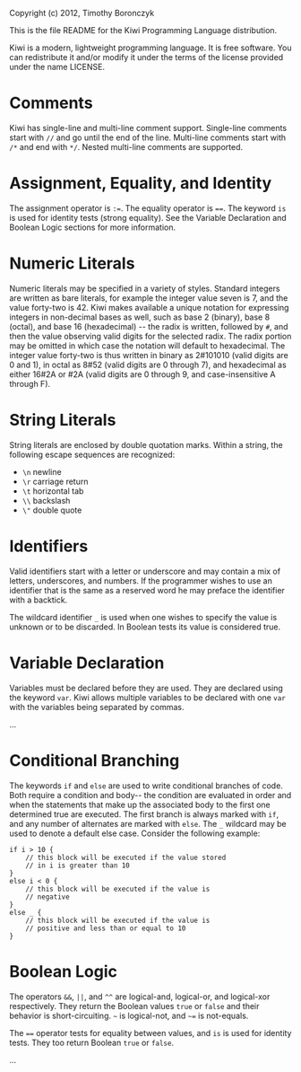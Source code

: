 Copyright (c) 2012, Timothy Boronczyk

This is the file README for the Kiwi Programming Language distribution.

Kiwi is a modern, lightweight programming language. It is free software. You
can redistribute it and/or modify it under the terms of the license provided
under the name LICENSE.

Comments
========
Kiwi has single-line and multi-line comment support. Single-line comments start 
with `//` and go until the end of the line. Multi-line comments start with `/*`
and end with `*/`. Nested multi-line comments are supported.  

Assignment, Equality, and Identity
==================================
The assignment operator is `:=`. The equality operator is `==`.  The  keyword
`is` is used for identity tests (strong equality). See the Variable Declaration
and Boolean Logic sections for more information.

Numeric Literals
================
Numeric literals may be specified in a variety of styles. Standard integers are 
written as bare literals, for example the integer value seven is 7, and the 
value forty-two is 42. Kiwi makes available a unique notation for expressing 
integers in non-decimal bases as well, such as base 2 (binary), base 8 (octal), 
and base 16 (hexadecimal) -- the radix is written, followed by `#`, and then 
the value observing valid digits for the selected radix.  The radix portion may 
be omitted in which case the notation will default to hexadecimal. The integer 
value forty-two is thus written in binary as 2#101010 (valid digits are 0 and 
1), in octal as 8#52 (valid digits are 0 through 7), and hexadecimal as either 
16#2A or #2A (valid digits are 0 through 9, and case-insensitive A through F).  

String Literals
===============
String literals are enclosed by double quotation marks. Within a string, the
following escape sequences are recognized:

 - `\n`          newline
 - `\r`          carriage return
 - `\t`          horizontal tab
 - `\\`          backslash
 - `\"`          double quote


Identifiers
===========
Valid identifiers start with a letter or underscore and may contain a mix of
letters, underscores, and numbers. If the programmer wishes to use an identifier
that is the same as a reserved word he may preface the identifier with a
backtick.

The wildcard identifier `_` is used when one wishes to specify the value is 
unknown or to be discarded. In Boolean tests its value is considered true.

Variable Declaration
====================
Variables must be declared before they are used. They are declared using the
keyword `var`. Kiwi allows multiple variables to be declared with one `var` with
the variables being separated by commas.

...

Conditional Branching
=====================
The keywords `if` and `else` are used to write conditional branches of code. Both
require a condition and body-- the condition are evaluated in order and when the
statements that make up the associated body to the first one determined true are
executed. The first branch is always marked with `if`, and any number of
alternates are marked with `else`. The `_` wildcard may be used to denote a default
else case. Consider the following example:

    if i > 10 {
        // this block will be executed if the value stored
        // in i is greater than 10
    }
    else i < 0 {
        // this block will be executed if the value is 
        // negative
    }
    else _ {
        // this block will be executed if the value is
        // positive and less than or equal to 10
    }

Boolean Logic
=============
The operators `&&`, `||`, and `^^` are logical-and, logical-or, and logical-xor
respectively. They return the Boolean values `true` or `false` and their behavior
is short-circuiting. `~` is logical-not, and `~=` is not-equals.

The `==` operator tests for equality between values, and `is` is used for
identity tests. They too return Boolean `true` or `false`.

...
